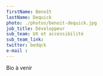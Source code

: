 ```yaml
---
firstName: Benoît
lastName: Dequick
photo: ./photos/benoit-dequick.jpg
job_title: Développeur
sub_team: UX et accessibilité
sub_team_link:
twitter: bedqck
e-mail :
---
```


Bio à venir

